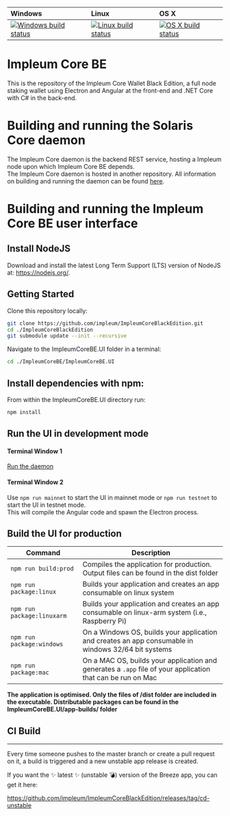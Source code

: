 | Windows | Linux | OS X |
| :---- | :------ | :---- |
[![Windows build status][1]][2] | [![Linux build status][3]][4] | [![OS X build status][5]][6] | 

[1]: https://ci.appveyor.com/api/projects/status/github/impleum/impleumcoreblackedition
[2]: https://ci.appveyor.com/project/impleum/impleumcoreblackedition
[3]: https://travis-ci.org/impleum/ImpleumCoreBlackEdition.svg?branch=master
[4]: https://travis-ci.org/impleum/ImpleumCoreBlackEdition
[5]: https://travis-ci.org/impleum/ImpleumCoreBlackEdition.svg?branch=master
[6]: https://travis-ci.org/github/impleum/ImpleumCoreBlackEdition


# Impleum Core BE

This is the repository of the Impleum Core Wallet Black Edition, a full node staking wallet using Electron and Angular at the front-end and .NET Core with C# in the back-end.

# Building and running the Solaris Core daemon

The Impleum Core daemon is the backend REST service, hosting a Impleum node upon which Impleum Core BE depends.  
The Impleum Core daemon is hosted in another repository. All information on building and running the daemon can be found [here](https://github.com/impleum/ImpleumCoreBlackEdition/blob/master/Documentation/getting-started.md).

# Building and running the Impleum Core BE user interface

## Install NodeJS

Download and install the latest Long Term Support (LTS) version of NodeJS at: https://nodejs.org/. 

## Getting Started

Clone this repository locally:

``` bash
git clone https://github.com/impleum/ImpleumCoreBlackEdition.git
cd ./ImpleumCoreBlackEdition
git submodule update --init --recursive
```

Navigate to the ImpleumCoreBE.UI folder in a terminal:
``` bash
cd ./ImpleumCoreBE/ImpleumCoreBE.UI
```

## Install dependencies with npm:

From within the ImpleumCoreBE.UI directory run:

``` bash
npm install
```

## Run the UI in development mode

#### Terminal Window 1
[Run the daemon](https://github.com/impleum/ImpleumBitcoinFullNode/blob/master/Documentation/getting-started.md)  

#### Terminal Window 2
Use `npm run mainnet` to start the UI in mainnet mode or `npm run testnet` to start the UI in testnet mode.  
This will compile the Angular code and spawn the Electron process.

## Build the UI for production

|Command|Description|
|--|--|
|`npm run build:prod`| Compiles the application for production. Output files can be found in the dist folder |
|`npm run package:linux`| Builds your application and creates an app consumable on linux system |
|`npm run package:linuxarm`| Builds your application and creates an app consumable on linux-arm system (i.e., Raspberry Pi) |
|`npm run package:windows`| On a Windows OS, builds your application and creates an app consumable in windows 32/64 bit systems |
|`npm run package:mac`|  On a MAC OS, builds your application and generates a `.app` file of your application that can be run on Mac |

**The application is optimised. Only the files of /dist folder are included in the executable. Distributable packages can be found in the ImpleumCoreBE.UI/app-builds/ folder**

## CI Build
-----------

Every time someone pushes to the master branch or create a pull request on it, a build is triggered and a new unstable app release is created.

If you want the :sparkles: latest :sparkles: (unstable :bomb:) version of the Breeze app, you can get it here: 

https://github.com/impleum/ImpleumCoreBlackEdition/releases/tag/cd-unstable

